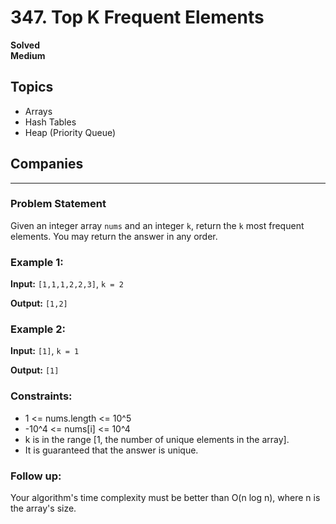 # 347. Top K Frequent Elements

**Solved**  
**Medium**

## Topics
- Arrays
- Hash Tables
- Heap (Priority Queue)

## Companies

---

### Problem Statement

Given an integer array `nums` and an integer `k`, return the `k` most frequent elements. You may return the answer in any order.

### Example 1:

**Input:** `[1,1,1,2,2,3]`, `k = 2`

**Output:** `[1,2]`

### Example 2:

**Input:** `[1]`, `k = 1`

**Output:** `[1]`

### Constraints:

- 1 <= nums.length <= 10^5
- -10^4 <= nums[i] <= 10^4
- k is in the range [1, the number of unique elements in the array].
- It is guaranteed that the answer is unique.

### Follow up:

Your algorithm's time complexity must be better than O(n log n), where n is the array's size.

